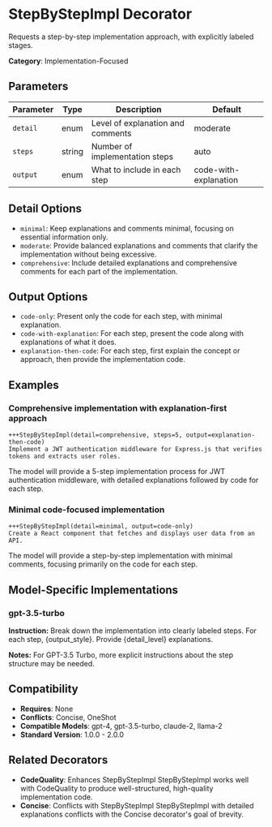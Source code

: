 # StepByStepImpl Decorator

Requests a step-by-step implementation approach, with explicitly labeled stages.

**Category**: Implementation-Focused

## Parameters

| Parameter | Type | Description | Default |
|-----------|------|-------------|--------|
| `detail` | enum | Level of explanation and comments | moderate |
| `steps` | string | Number of implementation steps | auto |
| `output` | enum | What to include in each step | code-with-explanation |

## Detail Options

- `minimal`: Keep explanations and comments minimal, focusing on essential information only.
- `moderate`: Provide balanced explanations and comments that clarify the implementation without being excessive.
- `comprehensive`: Include detailed explanations and comprehensive comments for each part of the implementation.

## Output Options

- `code-only`: Present only the code for each step, with minimal explanation.
- `code-with-explanation`: For each step, present the code along with explanations of what it does.
- `explanation-then-code`: For each step, first explain the concept or approach, then provide the implementation code.

## Examples

### Comprehensive implementation with explanation-first approach

```
+++StepByStepImpl(detail=comprehensive, steps=5, output=explanation-then-code)
Implement a JWT authentication middleware for Express.js that verifies tokens and extracts user roles.
```

The model will provide a 5-step implementation process for JWT authentication middleware, with detailed explanations followed by code for each step.

### Minimal code-focused implementation

```
+++StepByStepImpl(detail=minimal, output=code-only)
Create a React component that fetches and displays user data from an API.
```

The model will provide a step-by-step implementation with minimal comments, focusing primarily on the code for each step.

## Model-Specific Implementations

### gpt-3.5-turbo

**Instruction:** Break down the implementation into clearly labeled steps. For each step, {output_style}. Provide {detail_level} explanations.

**Notes:** For GPT-3.5 Turbo, more explicit instructions about the step structure may be needed.


## Compatibility

- **Requires**: None
- **Conflicts**: Concise, OneShot
- **Compatible Models**: gpt-4, gpt-3.5-turbo, claude-2, llama-2
- **Standard Version**: 1.0.0 - 2.0.0

## Related Decorators

- **CodeQuality**: Enhances StepByStepImpl StepByStepImpl works well with CodeQuality to produce well-structured, high-quality implementation code.
- **Concise**: Conflicts with StepByStepImpl StepByStepImpl with detailed explanations conflicts with the Concise decorator's goal of brevity.
